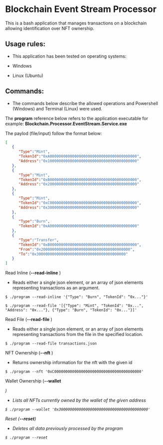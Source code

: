 # Blockchain Event Stream Processor

This is a bash application that manages transactions on a blockchain allowing identification over NFT ownership.

## Usage rules:

- This application has been tested on operating systems:

- Windows
- Linux (Ubuntu)

## Commands:
- The commands below describe the allowed operations and Powershell (Windows) and Terminal (Linux) were used.

The **program** reference below refers to the application executable for example: **Blockchain.Processor.EventStream.Service.exe**

The paylod (file/input) follow the format below:

```JSON
[
   {
      "Type":"Mint",
      "TokenId":"0xA000000000000000000000000000000000000000",
      "Address":"0x1000000000000000000000000000000000000000"
   },
   {
      "Type":"Mint",
      "TokenId":"0xB000000000000000000000000000000000000000",
      "Address":"0x2000000000000000000000000000000000000000"
   },
   {
      "Type":"Mint",
      "TokenId":"0xC000000000000000000000000000000000000000",
      "Address":"0x3000000000000000000000000000000000000000"
   },
   {
      "Type":"Burn",
      "TokenId":"0xA000000000000000000000000000000000000000"
   },
   {
      "Type":"Transfer",
      "TokenId":"0xB000000000000000000000000000000000000000",
      "From":"0x2000000000000000000000000000000000000000",
      "To":"0x3000000000000000000000000000000000000000"
   }
]
```

Read Inline (**--read-inline** <json>)
- Reads either a single json element, or an array of json elements representing transactions as an argument.

```
$ ./program --read-inline '{"Type": "Burn", "TokenId": “0x..."}'
```

```
$ ./program --read-file '[{"Type": "Mint", "TokenId": "0x...", "Address": "0x..."}, {"Type": "Burn", "TokenId": "0x..."}]'
```
  
Read File (**--read-file** <file-path>)
- Reads either a single json element, or an array of json elements representing transactions from the file in the specified location.
  
```
$ ./program --read-file transactions.json
```

NFT Ownership (**--nft** <id>)
- Returns ownership information for the nft with the given id

```
$ ./program --nft '0xC000000000000000000000000000000000000000'
```
  
Wallet Ownership (**--wallet** <address>)
- Lists all NFTs currently owned by the wallet of the given address
  
```
$ ./program --wallet '0x3000000000000000000000000000000000000000'
```
  
Reset (**--reset**)
- Deletes all data previously processed by the program
    
```
$ ./program --reset
```
